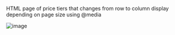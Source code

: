 HTML page of price tiers that changes from row to column display depending on page size using @media

![image](https://github.com/lirgoffer/web-development-/assets/93147694/41bc2cf5-b8a5-45be-9daa-b2be7e8dd867)
